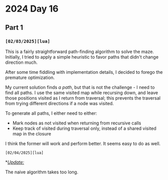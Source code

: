 # 2024 Day 16

## Part 1

### `[02/03/2025][lua]`

This is a fairly straightforward path-finding algorithm to solve the maze. Initially, I tried to apply a simple heuristic to favor paths that didn't change direction much.

After some time fiddling with implementation details, I decided to forego the premature optimization.

My current solution finds *a path*, but that is not the challenge - I need to find all paths. I use the same visited map while recursing down, and leave those positions visited as I return from traversal; this prevents the traversal from trying different directions if a node was visited.

To generate all paths, I either need to either:

* Mark nodes as not visited when returning from recursive calls
* Keep track of visited during traversal only, instead of a shared visited map in the closure

I think the former will work and perform better. It seems easy to do as well.

`[02/04/2025][lua]`

*<u>*Update:</u>*

The naive algorithm takes too long.
